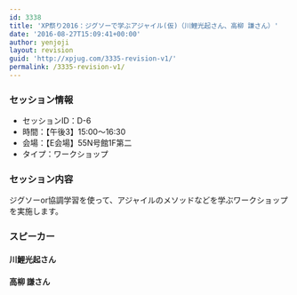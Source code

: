 ```yaml
---
id: 3338
title: 'XP祭り2016：ジグソーで学ぶアジャイル(仮)（川鯉光起さん、高柳 謙さん）'
date: '2016-08-27T15:09:41+00:00'
author: yenjoji
layout: revision
guid: 'http://xpjug.com/3335-revision-v1/'
permalink: /3335-revision-v1/
---
```


### セッション情報

- セッションID：D-6
- 時間：【午後3】15:00～16:30
- 会場：【E会場】55N号館1F第二
- タイプ：ワークショップ

### セッション内容

ジグソーor協調学習を使って、アジャイルのメソッドなどを学ぶワークショップを実施します。

### スピーカー

#### 川鯉光起さん

#### 高柳 謙さん